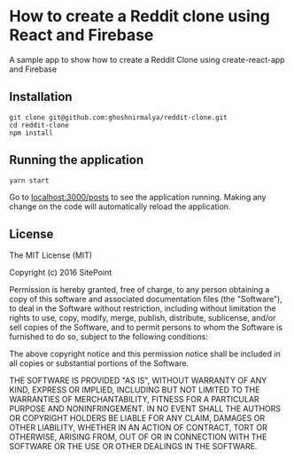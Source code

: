 # How to create a Reddit clone using React and Firebase
A sample app to show how to create a Reddit Clone using create-react-app and Firebase

## Installation
```
git clone git@github.com:ghoshnirmalya/reddit-clone.git
cd reddit-clone
npm install
```

## Running the application
```
yarn start
```

Go to [localhost:3000/posts](http://localhost:3000/posts) to see the application running. Making any change on the code will automatically reload the application.

## License

The MIT License (MIT)

Copyright (c) 2016 SitePoint

Permission is hereby granted, free of charge, to any person obtaining a copy of this software and associated documentation files (the "Software"), to deal in the Software without restriction, including without limitation the rights to use, copy, modify, merge, publish, distribute, sublicense, and/or sell copies of the Software, and to permit persons to whom the Software is furnished to do so, subject to the following conditions:

The above copyright notice and this permission notice shall be included in all copies or substantial portions of the Software.

THE SOFTWARE IS PROVIDED "AS IS", WITHOUT WARRANTY OF ANY KIND, EXPRESS OR IMPLIED, INCLUDING BUT NOT LIMITED TO THE WARRANTIES OF MERCHANTABILITY, FITNESS FOR A PARTICULAR PURPOSE AND NONINFRINGEMENT. IN NO EVENT SHALL THE AUTHORS OR COPYRIGHT HOLDERS BE LIABLE FOR ANY CLAIM, DAMAGES OR OTHER LIABILITY, WHETHER IN AN ACTION OF CONTRACT, TORT OR OTHERWISE, ARISING FROM, OUT OF OR IN CONNECTION WITH THE SOFTWARE OR THE USE OR OTHER DEALINGS IN THE SOFTWARE.
